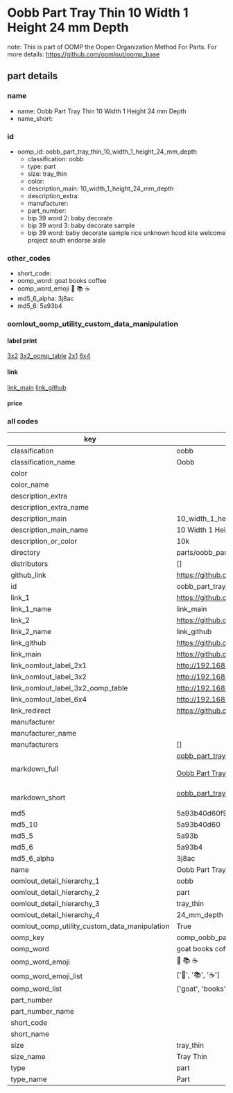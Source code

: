 # Oobb Part Tray Thin 10 Width 1 Height 24 mm Depth  

note: This is part of OOMP the Oopen Organization Method For Parts. For more details: https://github.com/oomlout/oomp_base

##  part details
  







### name
* name: Oobb Part Tray Thin 10 Width 1 Height 24 mm Depth
* name_short: 
### id
* oomp_id: oobb_part_tray_thin_10_width_1_height_24_mm_depth
  * classification: oobb
  * type: part
  * size: tray_thin
  * color: 
  * description_main: 10_width_1_height_24_mm_depth
  * description_extra: 
  * manufacturer: 
  * part_number: 
  * bip 39 word 2: baby decorate
  * bip 39 word 3: baby decorate sample
  * bip 39 word: baby decorate sample rice unknown hood kite welcome project south endorse aisle

### other_codes
* short_code: 
* oomp_word: goat books coffee
* oomp_word_emoji :goat: :books: :coffee:
* md5_6_alpha: 3j8ac
* md5_6: 5a93b4






### oomlout_oomp_utility_custom_data_manipulation
#### label print
[3x2](http://192.168.1.245:1112/?label=oomp%203j8ac)
[3x2_oomp_table](http://192.168.1.108:1112/?label=oomp%203j8ac)
[2x1](http://192.168.1.242:1112/?label=oomp%203j8ac)
[6x4](http://192.168.1.55:1112/?label=oomp%203j8ac)    

#### link

[link_main](https://github.com/oomlout/oomlout_oomp_version_1_messy/tree/main/parts/oobb_part_tray_thin_10_width_1_height_24_mm_depth) [link_github](https://github.com/oomlout/oomlout_oomp_version_1_messy/tree/main/parts/oobb_part_tray_thin_10_width_1_height_24_mm_depth)                             

#### price







### all codes 
| key | value |  
| --- | --- |  
| classification | oobb |  
| classification_name | Oobb |  
| color |  |  
| color_name |  |  
| description_extra |  |  
| description_extra_name |  |  
| description_main | 10_width_1_height_24_mm_depth |  
| description_main_name | 10 Width 1 Height 24 mm Depth |  
| description_or_color | 10k |  
| directory | parts/oobb_part_tray_thin_10_width_1_height_24_mm_depth |  
| distributors | [] |  
| github_link | https://github.com/oomlout/oomlout_oomp_part_src/tree/main/parts/oobb_part_tray_thin_10_width_1_height_24_mm_depth |  
| id | oobb_part_tray_thin_10_width_1_height_24_mm_depth |  
| link_1 | https://github.com/oomlout/oomlout_oomp_version_1_messy/tree/main/parts/oobb_part_tray_thin_10_width_1_height_24_mm_depth |  
| link_1_name | link_main |  
| link_2 | https://github.com/oomlout/oomlout_oomp_version_1_messy/tree/main/parts/oobb_part_tray_thin_10_width_1_height_24_mm_depth |  
| link_2_name | link_github |  
| link_github | https://github.com/oomlout/oomlout_oomp_version_1_messy/tree/main/parts/oobb_part_tray_thin_10_width_1_height_24_mm_depth |  
| link_main | https://github.com/oomlout/oomlout_oomp_version_1_messy/tree/main/parts/oobb_part_tray_thin_10_width_1_height_24_mm_depth |  
| link_oomlout_label_2x1 | http://192.168.1.242:1112/?label=oomp%203j8ac |  
| link_oomlout_label_3x2 | http://192.168.1.245:1112/?label=oomp%203j8ac |  
| link_oomlout_label_3x2_oomp_table | http://192.168.1.108:1112/?label=oomp%203j8ac |  
| link_oomlout_label_6x4 | http://192.168.1.55:1112/?label=oomp%203j8ac |  
| link_redirect | https://github.com/oomlout/oomlout_oomp_version_1_messy/tree/main/parts/oobb_part_tray_thin_10_width_1_height_24_mm_depth |  
| manufacturer |  |  
| manufacturer_name |  |  
| manufacturers | [] |  
| markdown_full | [oobb_part_tray_thin_10_width_1_height_24_mm_depth](none)<br>[](none)<br>[Oobb Part Tray Thin 10 Width 1 Height 24 Mm Depth](none)<br><br> |  
| markdown_short | [oobb_part_tray_thin_10_width_1_height_24_mm_depth](none)<br><br> |  
| md5 | 5a93b40d60f94f65b576fb937e0e4088 |  
| md5_10 | 5a93b40d60 |  
| md5_5 | 5a93b |  
| md5_6 | 5a93b4 |  
| md5_6_alpha | 3j8ac |  
| name | Oobb Part Tray Thin 10 Width 1 Height 24 mm Depth |  
| oomlout_detail_hierarchy_1 | oobb |  
| oomlout_detail_hierarchy_2 | part |  
| oomlout_detail_hierarchy_3 | tray_thin |  
| oomlout_detail_hierarchy_4 | 24_mm_depth |  
| oomlout_oomp_utility_custom_data_manipulation | True |  
| oomp_key | oomp_oobb_part_tray_thin_10_width_1_height_24_mm_depth |  
| oomp_word | goat books coffee |  
| oomp_word_emoji | :goat: :books: :coffee: |  
| oomp_word_emoji_list | [':goat:', ':books:', ':coffee:'] |  
| oomp_word_list | ['goat', 'books', 'coffee'] |  
| part_number |  |  
| part_number_name |  |  
| short_code |  |  
| short_name |  |  
| size | tray_thin |  
| size_name | Tray Thin |  
| type | part |  
| type_name | Part |  
